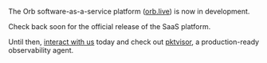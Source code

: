 The Orb software-as-a-service platform ([orb.live](orb.live)) is now in development. 

Check back soon for the official release of the SaaS platform.

Until then, [interact with us](https://getorb.io/contact/) today and check out [pktvisor](https://pktvisor.dev/), a production-ready observability agent.
